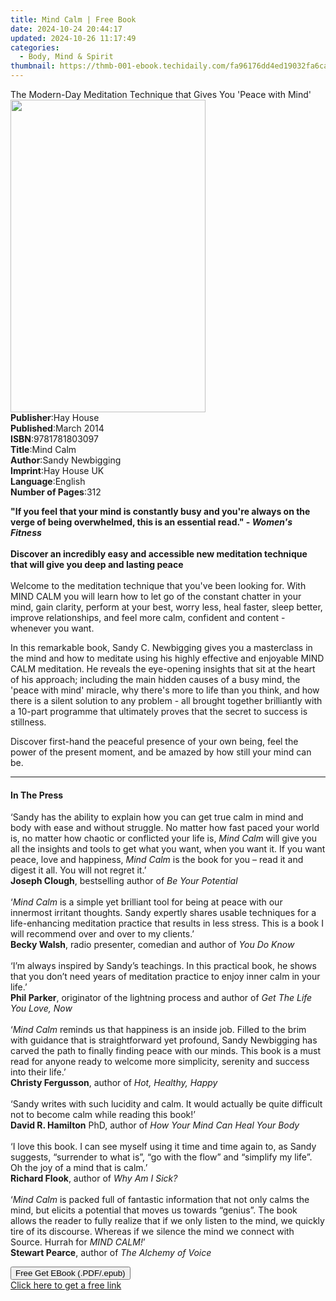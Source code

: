 ```yaml
---
title: Mind Calm | Free Book
date: 2024-10-24 20:44:17
updated: 2024-10-26 11:17:49
categories:
  - Body, Mind & Spirit
thumbnail: https://thmb-001-ebook.techidaily.com/fa96176dd4ed19032fa6ca463db189b9b220e9dd5655880683a6bac0d1493d8e.jpg
---
```

<main id="book-container">
  <div class="flex flex-col">
    <div class="book-brief flex-1 py-6 px-4 sm:p-6 md:py-10 md:px-8">
      <!-- brief-->
      <div class="book-brief-main">
        The Modern-Day Meditation Technique that Gives You 'Peace with Mind'
      </div>
    </div>
    <div
      class="book-meta-info flex-1 grid gap-4 col-start-1 col-end-3 row-start-1 sm:mb-6 sm:grid-cols-4 lg:gap-6 lg:col-start-2 lg:row-end-6 lg:row-span-6 lg:mb-0"
    >
      <div
        class="book-meta-info-left place-content-center mt-4 p-4 text-sm leading-6 col-start-2 col-span-2 dark:text-slate-400"
      >
        <img
          class="w-full h-500 object-cover rounded-lg sm:h-255 sm:col-span-2 lg:col-span-full"
          src="https://img-001-ebook.techidaily.com/7af12606358cdcbae325c29d112a5b9fda85f3088cf6e8456dfcd6972448cd70.jpg"
          alt=""
          width="312"
          height="500"
        />
      </div>
      <div
        class="book-meta-info-right mt-2 col-start-1 row-start-2 col-span-3 self-center"
      >
        <!-- meta data  -->
        <div class="flex flex-col px-4 md:px-8">
          <div class="flex-1">
            <strong>Publisher</strong>:<span class="px-2">Hay House</span>
          </div>
          <div class="flex-1">
            <strong>Published</strong>:<span class="px-2">March 2014</span>
          </div>
          <div class="flex-1">
            <strong>ISBN</strong>:<span class="px-2">9781781803097</span>
          </div>
          <div class="flex-1">
            <strong>Title</strong>:<span class="px-2">Mind Calm</span>
          </div>
          <div class="flex-1">
            <strong>Author</strong>:<span class="px-2">Sandy Newbigging</span>
          </div>
          <div class="flex-1">
            <strong>Imprint</strong>:<span class="px-2">Hay House UK</span>
          </div>
          <div class="flex-1">
            <strong>Language</strong>:<span class="px-2">English</span>
          </div>
          <div class="flex-1">
            <strong>Number of Pages</strong>:<span class="px-2">312</span>
          </div>
        </div>
      </div>
    </div>
    <div class="book-description flex-1 py-6 px-4 sm:p-6 md:py-10 md:px-8">
      <div class="book-description-main">
        <div accordion-content="" id="description">
          <p>
            <b
              ><b
                >"If you feel that your mind is constantly busy and you're
                always on the verge of being overwhelmed, this is an essential
                read." - <i>Women's Fitness</i><br /></b
              ><br />Discover an incredibly easy and accessible new meditation
              technique that will give you deep and lasting peace<br /></b
            ><br />Welcome to the meditation technique that you've been looking
            for. With MIND CALM you will learn how to let go of the constant
            chatter in your mind, gain clarity, perform at your best, worry
            less, heal faster, sleep better, improve relationships, and feel
            more calm, confident and content - whenever you want.&nbsp;
          </p>
          <p>
            In this remarkable book, Sandy C. Newbigging gives you a masterclass
            in the mind and how to meditate using his highly effective and
            enjoyable MIND CALM meditation. He reveals the eye-opening insights
            that sit at the heart of his approach; including the main hidden
            causes of a busy mind, the 'peace with mind' miracle, why there's
            more to life than you think, and how there is a silent solution to
            any problem - all brought together brilliantly with a 10-part
            programme that ultimately proves that the secret to success is
            stillness.&nbsp;
          </p>
          <p>
            Discover first-hand the peaceful presence of your own being, feel
            the power of the present moment, and be amazed by how still your
            mind can be.
          </p>
        </div>
        <div class="accordion-fader"></div>
      </div>
    </div>
    <div class="book-excerpts flex-1 py-6 px-4 sm:p-6 md:py-10 md:px-8">
      <!-- excerpts-->
      <div class="book-excerpts-main">
        <hr />
        <h4 class="placeholder placeholder-heading">
          <span>In The Press</span>
        </h4>
        <p>
          ‘Sandy has the ability to explain how you can get true calm in mind
          and body with ease and without struggle. No matter how fast paced your
          world is, no matter how chaotic or conflicted your life is,
          <i>Mind Calm</i> will give you all the insights and tools to get what
          you want, when you want it. If you want peace, love and happiness,
          <i>Mind Calm</i> is the book for you – read it and digest it all. You
          will not regret it.’<br /><b>Joseph Clough</b>,
          bestselling&nbsp;author&nbsp;of <i>Be Your&nbsp;Potential</i
          ><br /><br />‘<i>Mind Calm</i> is a simple yet brilliant tool for
          being at peace with our innermost irritant thoughts. Sandy expertly
          shares usable techniques for a life-enhancing meditation practice that
          results in less stress. This is a book I will recommend over and over
          to my clients.’<br /><b>Becky&nbsp;Walsh</b>, radio&nbsp;presenter,
          comedian&nbsp;and&nbsp;author&nbsp;of&nbsp;<i>You Do Know</i
          ><br /><br />‘I’m always inspired by Sandy’s teachings. In this
          practical book, he shows that you don’t need years of meditation
          practice to enjoy inner calm in your life.’ <br /><b
            >Phil&nbsp;Parker</b
          >, originator&nbsp;of the lightning
          process&nbsp;and&nbsp;author&nbsp;of&nbsp;<i
            >Get The Life You Love, Now<br /></i
          ><br />‘<i>Mind Calm</i> reminds us that happiness is an inside job.
          Filled to the brim with guidance that is straightforward yet profound,
          Sandy Newbigging has carved the path to finally finding peace with our
          minds. This book is a must read for anyone ready to welcome more
          simplicity, serenity and success into their life.’ <br /><b
            >Christy&nbsp;Fergusson</b
          >, author&nbsp;of <i>Hot, Healthy, Happy</i><br /><br />‘Sandy writes
          with such lucidity and calm. It would actually be quite difficult not
          to become calm while reading this book!’ <br /><b
            >David&nbsp;R. Hamilton</b
          >&nbsp;PhD, author&nbsp;of
          <i>How&nbsp;Your&nbsp;Mind Can&nbsp;Heal Your&nbsp;Body<br /></i
          ><br />‘I love this book. I can see myself using it time and time
          again to, as Sandy suggests, “surrender to what is”, “go with the
          flow” and “simplify my life”. Oh the joy of a mind that is calm.’<br /><b
            >Richard&nbsp;Flook</b
          >, author&nbsp;of&nbsp;<i>Why&nbsp;Am&nbsp;I Sick?</i><br /><br />‘<i
            >Mind Calm</i
          >
          is packed full of fantastic information that not only calms the mind,
          but elicits a potential that moves us towards “genius”. The book
          allows the reader to fully realize that if we only listen to the mind,
          we quickly tire of its discourse. Whereas if we silence the mind we
          connect with Source. Hurrah for<i> MIND CALM!</i>’<br /><b
            >Stewart&nbsp;Pearce</b
          >, author&nbsp;of<i> The&nbsp;Alchemy&nbsp;of&nbsp;Voice</i>
        </p>
      </div>
    </div>
    <div
      class="book-about-author flex-1 py-6 px-4 sm:p-6 md:py-10 md:px-8"
    ></div>
    <div class="book-free-get flex-1 py-6 px-4 sm:p-6 md:py-10 md:px-8">
      <button
        id="btn-free-get"
        class="bg-blue-500 hover:bg-blue-700 text-white font-bold py-2 px-4 rounded"
      >
        Free Get EBook (.PDF/.epub)
      </button>
      <div id="countdown-display" class="px-2 text-lg mt-2"></div>
      <a
        id="free-link"
        class="hidden bg-blue-500 hover:bg-blue-700 text-white font-bold py-2 px-4 rounded"
        href="https://www.ebooks.com/en-us/book/96317320/mind-calm/sandy-newbigging/"
        target="_blank"
        >Click here to get a free link</a
      >
    </div>
    <script>
      let countdownTime = 0;
      let countdownInterval = null;
      document
        .getElementById('btn-free-get')
        .addEventListener('click', startCountdown);
      function startCountdown() {
        countdownTime = new Date().getTime() + 60000 * 3;
        countdownInterval = setInterval(updateCountdown, 1000);
        document.getElementById('btn-free-get').disabled = true;
        document
          .getElementById('btn-free-get')
          .classList.add('bg-gray-500', 'cursor-not-allowed');
      }
      function updateCountdown() {
        let currentTime = new Date().getTime();
        let timeLeft = countdownTime - currentTime;
        let secondsLeft = Math.floor(timeLeft / 1000);
        document.getElementById('countdown-display').innerHTML =
          `Remaining time: ${secondsLeft} seconds.`;
        if (secondsLeft <= 0) {
          clearInterval(countdownInterval);
          document.getElementById('btn-free-get').classList.add('hidden');
          document.getElementById('free-link').classList.remove('hidden');
          document.getElementById('countdown-display').innerHTML = '';
        }
      }
    </script>
  </div>
</main>
